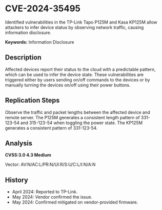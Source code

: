# CVE-2024-35495

Identified vulnerabilities in the TP-Link Tapo P125M and Kasa KP125M allow attackers to infer device status by observing network traffic, causing information disclosure.

**Keywords:** Information Disclosure

## Description
Affected devices report their status to the cloud with a predictable pattern, which can be used to infer the device state. These vulnerabilities are triggered either by users sending on/off commands to the devices or by manually turning the devices on/off using their power buttons.

## Replication Steps
Observe the traffic and packet lengths between the affected device and remote server. The P125M generates a consistent length pattern of 331-123-54 and 315-123-54 when toggling the power state. The KP125M generates a consistent pattern of 331-123-54.

## Analysis
**CVSS:3.0 4.3 Medium**

Vector: AV:N/AC:L/PR:N/UI:R/S:U/C:L/I:N/A:N

## History
- April 2024: Reported to TP-Link.
- May 2024: Vendor confirmed the issue.
- May 2024: Confirmed mitigated on vendor-provided firmware.
